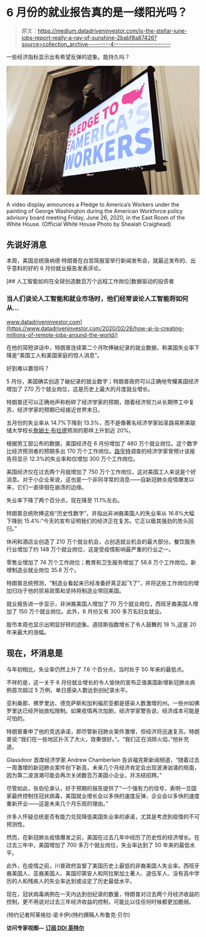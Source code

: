 # 6 月份的就业报告真的是一缕阳光吗？

> 原文：<https://medium.datadriveninvestor.com/is-the-stellar-june-jobs-report-really-a-ray-of-sunshine-2babf8a87426?source=collection_archive---------4----------------------->

一些经济指标显示出有希望反弹的迹象。能持久吗？

![](img/10b8513a84c57740efb91970971a62e9.png)

A video display announces a Pledge to America’s Workers under the painting of George Washington during the American Workforce policy advisory board meeting Friday, June 26, 2020, in the East Room of the White House. (Official White House Photo by Shealah Craighead)

## 先说好消息

本周，美国总统唐纳德·特朗普在白宫简报室举行新闻发布会，就最近发布的、出乎意料的好的 6 月份就业报告发表评论。

[](https://www.datadriveninvestor.com/2020/02/26/how-ai-is-creating-millions-of-remote-jobs-around-the-world/) [## 人工智能如何在全球创造数百万个远程工作岗位|数据驱动的投资者

### 当人们谈论人工智能和就业市场时，他们经常谈论人工智能将如何从…

www.datadriveninvestor.com](https://www.datadriveninvestor.com/2020/02/26/how-ai-is-creating-millions-of-remote-jobs-around-the-world/) 

在他的简短讲话中，特朗普连续第二个月吹捧破纪录的就业数据，称美国失业率下降是“美国工人和美国家庭的惊人消息”。

好到难以置信吗？

5 月份，美国确实创造了破纪录的就业数字；特朗普政府可以正确地夸耀美国经济增加了 270 万个就业岗位，这是历史上最大的月度就业增长。

特朗普还可以正确地声称粉碎了经济学家的预期，随着经济努力从长期停工中复苏，经济学家的预期已经接近世界末日。

五月份的失业率从 14.7%下降到 13.3%，而不是像著名经济学家如圣路易斯美联储大学校长[詹姆士·布拉德](https://www.cnbc.com/2020/05/06/feds-james-bullard-says-the-jobs-report-on-friday-will-be-one-of-the-worst-ever.html)预测的那样上升到近 20%。

根据劳工部公布的数据，美国经济在 6 月份增加了 480 万个就业岗位。这个数字比经济预测者的预期多出 170 万个工作岗位。[路孚特](https://www.foxbusiness.com/economy/june-jobs-report-2020-coronavirus)调查的经济学家曾预计该报告将显示 12.3%的失业率和仅增加 300 万个工作岗位。

美国经济仅在过去两个月就增加了 750 万个工作岗位，这对美国工人来说是个好消息。对于小企业来说，这也是一个非同寻常的消息——自新冠肺炎疫情爆发以来，它们一直徘徊在崩溃的边缘。

失业率下降了两个百分点，现在降至 11.1%左右。

特朗普总统吹捧这些“历史性数字”，并指出非洲裔美国人的失业率从 16.8%大幅下降到 15.4%:“今天的宣布证明我们的经济正在复苏。它正以极其强劲的势头回归。”

休闲和酒店业创造了 210 万个就业机会，占创造就业机会的最大部分。餐饮服务行业增加了约 148 万个就业岗位，这是受疫情影响最严重的行业之一。

零售业增加了 74 万个工作岗位；教育和卫生服务增加了 56.8 万个工作岗位。新增制造业就业岗位 35.6 万个。

特朗普总统预测，“制造业看起来已经准备好真正起飞了”，并将这些工作岗位的增加归功于他的贸易政策和坚持将制造业带回美国。

就业报告进一步显示，非洲裔美国人增加了 70 万个就业岗位，西班牙裔美国人增加了 150 万个就业岗位。此外，6 月份又有 300 多万名妇女就业。

股市本周也显示出明显好转的迹象。道琼斯指数增长了令人鼓舞的 18 %,这是 20 年来最大的涨幅。

## 现在，坏消息是

与年初相比，失业率仍然上升了 7.6 个百分点，当时处于 50 年来的最低点。

不祥的是，这一关于 6 月份就业增长的令人愉快的宣布正值美国新增新冠肺炎病例首次超过 5 万例，单日感染人数达到创纪录水平。

亚利桑那、佛罗里达、德克萨斯和加利福尼亚都是感染人数激增的州。一些州如佛罗里达已经开始放松限制。如果疫情再次加剧，经济学家警告说，经济成本可能是可怕的。

特朗普重申了他的竞选承诺，即尽管新冠肺炎案件激增，但经济将迅速复苏。特朗普说:“我们在一些地区扑灭了大火，效果很好。”。“我们正在消除火焰，”他补充道。

Glassdoor 首席经济学家 Andrew Chamberlain 告诉福克斯新闻频道，“随着过去一周激增的新冠肺炎案件创下新高，未来几个月经济肯定会出现波涛汹涌的局面，因为第二波浪潮可能会再次关闭数百万美国小企业，并冻结招聘。”

尽管如此，张伯伦承认，好于预期的报告提供了“一个强有力的信号，表明一旦国家最终控制住冠状病毒，美国就业增长会以多快的速度反弹，企业会以多快的速度重新开业——这是未来几个月乐观的理由。”

许多人怀疑总统是否有能力兑现降低美国失业率的承诺，尤其是考虑到疫情的不可预测性。

然而，在新冠肺炎疫情爆发之前，美国在过去几年中经历了历史性的经济增长。在过去三年中，美国增加了 700 多万个就业岗位，失业率达到了 50 年来的最低水平。

此外，在疫情之前，川普政府监督了美国历史上最低的非裔美国人失业率。西班牙裔美国人、亚裔美国人、美国印第安人和阿拉斯加土著人、退伍军人、没有高中学历的人和残疾人的失业率达到或设定了历史最低水平。

现在，冠状病毒病例在一天内达到创纪录的数量，特朗普对过去两个月经济收益的控制，更不用说对过去三年经济收益的控制，可能比以往任何时候都更加脆弱。

(特约记者阿莱格拉·诺卡伊)(特约撰稿人布鲁克·贝尔)

**访问专家视图—** [**订阅 DDI 英特尔**](https://datadriveninvestor.com/ddi-intel)
